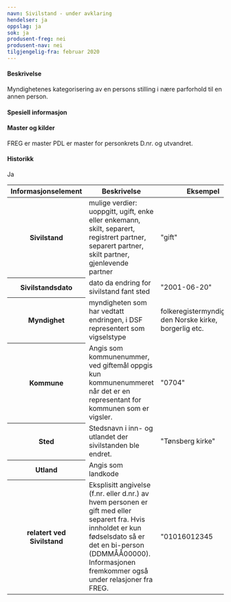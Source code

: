 ```yaml
---
navn: Sivilstand - under avklaring
hendelser: ja
oppslag: ja
sok: ja
produsent-freg: nei
produsent-nav: nei
tilgjengelig-fra: februar 2020
---
```


#### Beskrivelse

Myndighetenes kategorisering av en persons stilling i nære parforhold til en annen person.

#### Spesiell informasjon



#### Master og kilder

FREG er master
PDL er master for personkrets D.nr. og utvandret.



#### Historikk

Ja

<table class="table">
  <thead>
    <tr>
      <th>Informasjonselement</th>
      <th>Beskrivelse</th>
      <th>Eksempel</th>
      <th>Kompletthet</th>
      <th>Kvalitet</th>
    </tr>
  </thead>
  <tbody>
    <tr>
      <th scope="row">Sivilstand</th>
      <td>mulige verdier: uoppgitt, ugift, enke eller enkemann, skilt, separert, registrert partner, separert partner, skilt partner, gjenlevende partner</td>
      <td>"gift"</td>
      <td>Obligatorisk</td>
      <td></td>
    </tr>
    <tr>
      <th scope="row">Sivilstandsdato</th>
      <td>dato da endring for sivilstand fant sted</td>
      <td>"2001-06-20"</td>
      <td>Valgfri</td>
      <td></td>
    </tr>
    <tr>
      <th scope="row">Myndighet</th>
      <td>myndigheten som har vedtatt endringen, i DSF representert som vigselstype</td>
      <td>folkeregistermyndigheten, den Norske kirke, borgerlig etc.</td>
      <td>Valgfri</td>
      <td></td>
    </tr>
    <tr>
      <th scope="row">Kommune</th>
      <td>Angis som kommunenummer, ved giftemål oppgis kun kommunenummeret når det er en representant for kommunen som er vigsler.</td>
      <td>"0704"</td>
      <td>Valgfri</td>
      <td></td>
    </tr>
    <tr>
      <th scope="row">Sted</th>
      <td>Stedsnavn i inn- og utlandet der sivilstanden ble endret.</td>
      <td>"Tønsberg kirke"</td>
      <td>Valgfri</td>
      <td></td>
    </tr>
    <tr>
      <th scope="row">Utland</th>
      <td>Angis som landkode</td>
      <td></td>
      <td>Valgfri</td>
      <td></td>
    </tr>
    <tr>
      <th scope="row">relatert ved Sivilstand</th>
      <td>Eksplisitt angivelse (f.nr. eller d.nr.) av hvem personen er gift med eller separert fra. Hvis innholdet er kun fødselsdato så er det en bi-person (DDMMÅÅ00000). Informasjonen fremkommer også under relasjoner fra FREG.</td>
      <td>"01016012345</td>
      <td>Valgfri</td>
      <td></td>
    </tr>
  </tbody>
  </table>
  

